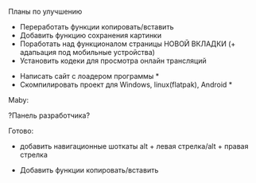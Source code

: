 
Планы по улучшению

- Переработать функции копировать/вставить
- Добавить функцию сохранения картинки
- Поработать над функционалом страницы НОВОЙ ВКЛАДКИ (+ адапьация под мобильные устройства)
- Установить кодеки для просмотра онлайн трансляций


* Написать сайт с лоадером программы *
* Скомпилировать проект для Windows, linux(flatpak), Android *

 
Maby:

?Панель разработчика?

Готово: 

+ добавить навигационные шоткаты alt + левая стрелка/alt + правая стрелка

+ Добавить функции копировать/вставить